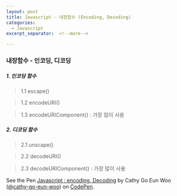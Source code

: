 ```yaml
---
layout: post
title: Javascript - 내장함수 (Encoding, Decoding)
categories:
  - Javascript
excerpt_separator:  <!--more-->

---
```


### 내장함수 - 인코딩, 디코딩

##### 1. 인코딩 함수

> 1.1 escape()

> 1.2 encodeURI()

> 1.3 encodeURIComponent() : 가장 많이 사용

##### 2. 디코딩 함수

> 2.1 unscape()

> 2.2 decodeURI()

> 2.3 decodeURIComponent() : 가장 많이 사용

<p data-height="265" data-theme-id="0" data-slug-hash="ZjKMOv" data-default-tab="js,result" data-user="cathy-go-eun-woo" data-pen-title="Javascript : encoding, Decoding" class="codepen">See the Pen <a href="https://codepen.io/cathy-go-eun-woo/pen/ZjKMOv/">Javascript : encoding, Decoding</a> by Cathy Go Eun Woo (<a href="https://codepen.io/cathy-go-eun-woo">@cathy-go-eun-woo</a>) on <a href="https://codepen.io">CodePen</a>.</p>
<script src="https://static.codepen.io/assets/embed/ei.js"> </script>
